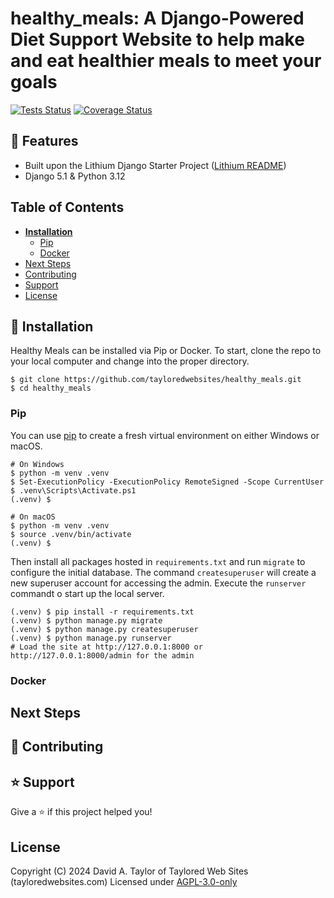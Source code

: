 # healthy_meals: A Django-Powered Diet Support Website to help make and eat healthier meals to meet your goals

[![Tests Status](./reports/junit/junit-badge.svg?dummy=8484744)](./reports/junit/report.html)
[![Coverage Status](./reports/coverage/coverage-badge.svg?dummy=8484744)](./reports/coverage/index.html)

## 🚀 Features
- Built upon the Lithium Django Starter Project ([Lithium README](./LITHIUM_README.md))
- Django 5.1 & Python 3.12

## Table of Contents
* **[Installation](#installation)**
  * [Pip](#pip)
  * [Docker](#docker)
* [Next Steps](#next-steps)
* [Contributing](#contributing)
* [Support](#support)
* [License](#license)

## 📖 Installation
Healthy Meals can be installed via Pip or Docker. To start, clone the repo to your local computer and change into the proper directory.

```
$ git clone https://github.com/tayloredwebsites/healthy_meals.git
$ cd healthy_meals
```

### Pip
You can use [pip](https://pypi.org/project/pip/) to create a fresh virtual environment on either Windows or macOS.

```
# On Windows
$ python -m venv .venv
$ Set-ExecutionPolicy -ExecutionPolicy RemoteSigned -Scope CurrentUser
$ .venv\Scripts\Activate.ps1
(.venv) $

# On macOS
$ python -m venv .venv
$ source .venv/bin/activate
(.venv) $
```

Then install all packages hosted in `requirements.txt` and run `migrate` to configure the initial database. The command `createsuperuser` will create a new superuser account for accessing the admin. Execute the `runserver` commandt o start up the local server.

```
(.venv) $ pip install -r requirements.txt
(.venv) $ python manage.py migrate
(.venv) $ python manage.py createsuperuser
(.venv) $ python manage.py runserver
# Load the site at http://127.0.0.1:8000 or http://127.0.0.1:8000/admin for the admin
```

### Docker

## Next Steps

## 🤝 Contributing

## ⭐️ Support

Give a ⭐️  if this project helped you!

## License

Copyright (C) 2024 David A. Taylor of Taylored Web Sites (tayloredwebsites.com)
Licensed under [AGPL-3.0-only](https://opensource.org/license/agpl-v3/)

